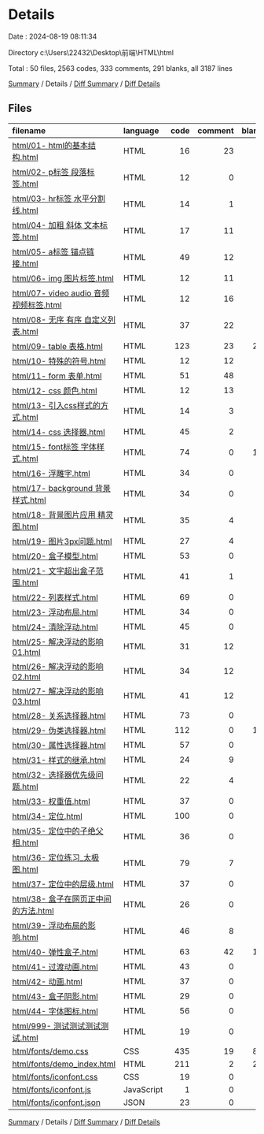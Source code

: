 # Details

Date : 2024-08-19 08:11:34

Directory c:\\Users\\22432\\Desktop\\前端\\HTML\\html

Total : 50 files,  2563 codes, 333 comments, 291 blanks, all 3187 lines

[Summary](results.md) / Details / [Diff Summary](diff.md) / [Diff Details](diff-details.md)

## Files
| filename | language | code | comment | blank | total |
| :--- | :--- | ---: | ---: | ---: | ---: |
| [html/01- html的基本结构.html](/html/01-%20html%E7%9A%84%E5%9F%BA%E6%9C%AC%E7%BB%93%E6%9E%84.html) | HTML | 16 | 23 | 0 | 39 |
| [html/02- p标签 段落标签.html](/html/02-%20p%E6%A0%87%E7%AD%BE%20%E6%AE%B5%E8%90%BD%E6%A0%87%E7%AD%BE.html) | HTML | 12 | 0 | 2 | 14 |
| [html/03- hr标签 水平分割线.html](/html/03-%20hr%E6%A0%87%E7%AD%BE%20%E6%B0%B4%E5%B9%B3%E5%88%86%E5%89%B2%E7%BA%BF.html) | HTML | 14 | 1 | 4 | 19 |
| [html/04- 加粗 斜体 文本标签.html](/html/04-%20%E5%8A%A0%E7%B2%97%20%E6%96%9C%E4%BD%93%20%E6%96%87%E6%9C%AC%E6%A0%87%E7%AD%BE.html) | HTML | 17 | 11 | 3 | 31 |
| [html/05- a标签 锚点链接.html](/html/05-%20a%E6%A0%87%E7%AD%BE%20%E9%94%9A%E7%82%B9%E9%93%BE%E6%8E%A5.html) | HTML | 49 | 12 | 5 | 66 |
| [html/06- img 图片标签.html](/html/06-%20img%20%E5%9B%BE%E7%89%87%E6%A0%87%E7%AD%BE.html) | HTML | 12 | 11 | 0 | 23 |
| [html/07- video audio 音频视频标签.html](/html/07-%20video%20audio%20%E9%9F%B3%E9%A2%91%E8%A7%86%E9%A2%91%E6%A0%87%E7%AD%BE.html) | HTML | 12 | 16 | 1 | 29 |
| [html/08- 无序 有序 自定义列表.html](/html/08-%20%E6%97%A0%E5%BA%8F%20%E6%9C%89%E5%BA%8F%20%E8%87%AA%E5%AE%9A%E4%B9%89%E5%88%97%E8%A1%A8.html) | HTML | 37 | 22 | 2 | 61 |
| [html/09- table 表格.html](/html/09-%20table%20%E8%A1%A8%E6%A0%BC.html) | HTML | 123 | 23 | 24 | 170 |
| [html/10- 特殊的符号.html](/html/10-%20%E7%89%B9%E6%AE%8A%E7%9A%84%E7%AC%A6%E5%8F%B7.html) | HTML | 12 | 12 | 0 | 24 |
| [html/11- form 表单.html](/html/11-%20form%20%E8%A1%A8%E5%8D%95.html) | HTML | 51 | 48 | 3 | 102 |
| [html/12- css 颜色.html](/html/12-%20css%20%E9%A2%9C%E8%89%B2.html) | HTML | 12 | 13 | 0 | 25 |
| [html/13- 引入css样式的方式.html](/html/13-%20%E5%BC%95%E5%85%A5css%E6%A0%B7%E5%BC%8F%E7%9A%84%E6%96%B9%E5%BC%8F.html) | HTML | 14 | 3 | 1 | 18 |
| [html/14- css 选择器.html](/html/14-%20css%20%E9%80%89%E6%8B%A9%E5%99%A8.html) | HTML | 45 | 2 | 1 | 48 |
| [html/15- font标签 字体样式.html](/html/15-%20font%E6%A0%87%E7%AD%BE%20%E5%AD%97%E4%BD%93%E6%A0%B7%E5%BC%8F.html) | HTML | 74 | 0 | 16 | 90 |
| [html/16- 浮雕字.html](/html/16-%20%E6%B5%AE%E9%9B%95%E5%AD%97.html) | HTML | 34 | 0 | 1 | 35 |
| [html/17- background 背景样式.html](/html/17-%20background%20%E8%83%8C%E6%99%AF%E6%A0%B7%E5%BC%8F.html) | HTML | 34 | 0 | 1 | 35 |
| [html/18- 背景图片应用  精灵图.html](/html/18-%20%E8%83%8C%E6%99%AF%E5%9B%BE%E7%89%87%E5%BA%94%E7%94%A8%20%20%E7%B2%BE%E7%81%B5%E5%9B%BE.html) | HTML | 35 | 4 | 6 | 45 |
| [html/19- 图片3px问题.html](/html/19-%20%E5%9B%BE%E7%89%873px%E9%97%AE%E9%A2%98.html) | HTML | 27 | 4 | 1 | 32 |
| [html/20- 盒子模型.html](/html/20-%20%E7%9B%92%E5%AD%90%E6%A8%A1%E5%9E%8B.html) | HTML | 53 | 0 | 2 | 55 |
| [html/21- 文字超出盒子范围.html](/html/21-%20%E6%96%87%E5%AD%97%E8%B6%85%E5%87%BA%E7%9B%92%E5%AD%90%E8%8C%83%E5%9B%B4.html) | HTML | 41 | 1 | 4 | 46 |
| [html/22- 列表样式.html](/html/22-%20%E5%88%97%E8%A1%A8%E6%A0%B7%E5%BC%8F.html) | HTML | 69 | 0 | 5 | 74 |
| [html/23- 浮动布局.html](/html/23-%20%E6%B5%AE%E5%8A%A8%E5%B8%83%E5%B1%80.html) | HTML | 34 | 0 | 2 | 36 |
| [html/24- 清除浮动.html](/html/24-%20%E6%B8%85%E9%99%A4%E6%B5%AE%E5%8A%A8.html) | HTML | 45 | 0 | 2 | 47 |
| [html/25- 解决浮动的影响01.html](/html/25-%20%E8%A7%A3%E5%86%B3%E6%B5%AE%E5%8A%A8%E7%9A%84%E5%BD%B1%E5%93%8D01.html) | HTML | 31 | 12 | 6 | 49 |
| [html/26- 解决浮动的影响02.html](/html/26-%20%E8%A7%A3%E5%86%B3%E6%B5%AE%E5%8A%A8%E7%9A%84%E5%BD%B1%E5%93%8D02.html) | HTML | 34 | 12 | 6 | 52 |
| [html/27- 解决浮动的影响03.html](/html/27-%20%E8%A7%A3%E5%86%B3%E6%B5%AE%E5%8A%A8%E7%9A%84%E5%BD%B1%E5%93%8D03.html) | HTML | 41 | 12 | 8 | 61 |
| [html/28- 关系选择器.html](/html/28-%20%E5%85%B3%E7%B3%BB%E9%80%89%E6%8B%A9%E5%99%A8.html) | HTML | 73 | 0 | 6 | 79 |
| [html/29- 伪类选择器.html](/html/29-%20%E4%BC%AA%E7%B1%BB%E9%80%89%E6%8B%A9%E5%99%A8.html) | HTML | 112 | 0 | 17 | 129 |
| [html/30- 属性选择器.html](/html/30-%20%E5%B1%9E%E6%80%A7%E9%80%89%E6%8B%A9%E5%99%A8.html) | HTML | 57 | 0 | 8 | 65 |
| [html/31- 样式的继承.html](/html/31-%20%E6%A0%B7%E5%BC%8F%E7%9A%84%E7%BB%A7%E6%89%BF.html) | HTML | 24 | 9 | 3 | 36 |
| [html/32- 选择器优先级问题.html](/html/32-%20%E9%80%89%E6%8B%A9%E5%99%A8%E4%BC%98%E5%85%88%E7%BA%A7%E9%97%AE%E9%A2%98.html) | HTML | 22 | 4 | 1 | 27 |
| [html/33- 权重值.html](/html/33-%20%E6%9D%83%E9%87%8D%E5%80%BC.html) | HTML | 37 | 0 | 6 | 43 |
| [html/34- 定位.html](/html/34-%20%E5%AE%9A%E4%BD%8D.html) | HTML | 100 | 0 | 3 | 103 |
| [html/35- 定位中的子绝父相.html](/html/35-%20%E5%AE%9A%E4%BD%8D%E4%B8%AD%E7%9A%84%E5%AD%90%E7%BB%9D%E7%88%B6%E7%9B%B8.html) | HTML | 36 | 0 | 0 | 36 |
| [html/36- 定位练习_太极图.html](/html/36-%20%E5%AE%9A%E4%BD%8D%E7%BB%83%E4%B9%A0_%E5%A4%AA%E6%9E%81%E5%9B%BE.html) | HTML | 79 | 7 | 8 | 94 |
| [html/37- 定位中的层级.html](/html/37-%20%E5%AE%9A%E4%BD%8D%E4%B8%AD%E7%9A%84%E5%B1%82%E7%BA%A7.html) | HTML | 37 | 0 | 1 | 38 |
| [html/38- 盒子在网页正中间的方法.html](/html/38-%20%E7%9B%92%E5%AD%90%E5%9C%A8%E7%BD%91%E9%A1%B5%E6%AD%A3%E4%B8%AD%E9%97%B4%E7%9A%84%E6%96%B9%E6%B3%95.html) | HTML | 26 | 0 | 0 | 26 |
| [html/39- 浮动布局的影响.html](/html/39-%20%E6%B5%AE%E5%8A%A8%E5%B8%83%E5%B1%80%E7%9A%84%E5%BD%B1%E5%93%8D.html) | HTML | 46 | 8 | 0 | 54 |
| [html/40- 弹性盒子.html](/html/40-%20%E5%BC%B9%E6%80%A7%E7%9B%92%E5%AD%90.html) | HTML | 63 | 42 | 11 | 116 |
| [html/41- 过渡动画.html](/html/41-%20%E8%BF%87%E6%B8%A1%E5%8A%A8%E7%94%BB.html) | HTML | 43 | 0 | 1 | 44 |
| [html/42- 动画.html](/html/42-%20%E5%8A%A8%E7%94%BB.html) | HTML | 37 | 0 | 2 | 39 |
| [html/43- 盒子阴影.html](/html/43-%20%E7%9B%92%E5%AD%90%E9%98%B4%E5%BD%B1.html) | HTML | 29 | 0 | 1 | 30 |
| [html/44- 字体图标.html](/html/44-%20%E5%AD%97%E4%BD%93%E5%9B%BE%E6%A0%87.html) | HTML | 56 | 0 | 1 | 57 |
| [html/999- 测试测试测试测试.html](/html/999-%20%E6%B5%8B%E8%AF%95%E6%B5%8B%E8%AF%95%E6%B5%8B%E8%AF%95%E6%B5%8B%E8%AF%95.html) | HTML | 19 | 0 | 2 | 21 |
| [html/fonts/demo.css](/html/fonts/demo.css) | CSS | 435 | 19 | 86 | 540 |
| [html/fonts/demo_index.html](/html/fonts/demo_index.html) | HTML | 211 | 2 | 22 | 235 |
| [html/fonts/iconfont.css](/html/fonts/iconfont.css) | CSS | 19 | 0 | 5 | 24 |
| [html/fonts/iconfont.js](/html/fonts/iconfont.js) | JavaScript | 1 | 0 | 0 | 1 |
| [html/fonts/iconfont.json](/html/fonts/iconfont.json) | JSON | 23 | 0 | 1 | 24 |

[Summary](results.md) / Details / [Diff Summary](diff.md) / [Diff Details](diff-details.md)